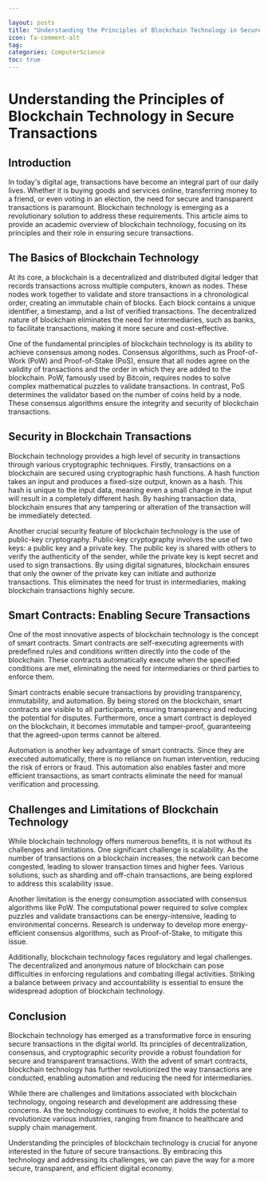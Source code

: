 ```yaml
---

layout: posts
title: "Understanding the Principles of Blockchain Technology in Secure Transactions"
icon: fa-comment-alt
tag:      
categories: ComputerScience
toc: true
---
```




# Understanding the Principles of Blockchain Technology in Secure Transactions

## Introduction

In today's digital age, transactions have become an integral part of our daily lives. Whether it is buying goods and services online, transferring money to a friend, or even voting in an election, the need for secure and transparent transactions is paramount. Blockchain technology is emerging as a revolutionary solution to address these requirements. This article aims to provide an academic overview of blockchain technology, focusing on its principles and their role in ensuring secure transactions.

## The Basics of Blockchain Technology

At its core, a blockchain is a decentralized and distributed digital ledger that records transactions across multiple computers, known as nodes. These nodes work together to validate and store transactions in a chronological order, creating an immutable chain of blocks. Each block contains a unique identifier, a timestamp, and a list of verified transactions. The decentralized nature of blockchain eliminates the need for intermediaries, such as banks, to facilitate transactions, making it more secure and cost-effective.

One of the fundamental principles of blockchain technology is its ability to achieve consensus among nodes. Consensus algorithms, such as Proof-of-Work (PoW) and Proof-of-Stake (PoS), ensure that all nodes agree on the validity of transactions and the order in which they are added to the blockchain. PoW, famously used by Bitcoin, requires nodes to solve complex mathematical puzzles to validate transactions. In contrast, PoS determines the validator based on the number of coins held by a node. These consensus algorithms ensure the integrity and security of blockchain transactions.

## Security in Blockchain Transactions

Blockchain technology provides a high level of security in transactions through various cryptographic techniques. Firstly, transactions on a blockchain are secured using cryptographic hash functions. A hash function takes an input and produces a fixed-size output, known as a hash. This hash is unique to the input data, meaning even a small change in the input will result in a completely different hash. By hashing transaction data, blockchain ensures that any tampering or alteration of the transaction will be immediately detected.

Another crucial security feature of blockchain technology is the use of public-key cryptography. Public-key cryptography involves the use of two keys: a public key and a private key. The public key is shared with others to verify the authenticity of the sender, while the private key is kept secret and used to sign transactions. By using digital signatures, blockchain ensures that only the owner of the private key can initiate and authorize transactions. This eliminates the need for trust in intermediaries, making blockchain transactions highly secure.

## Smart Contracts: Enabling Secure Transactions

One of the most innovative aspects of blockchain technology is the concept of smart contracts. Smart contracts are self-executing agreements with predefined rules and conditions written directly into the code of the blockchain. These contracts automatically execute when the specified conditions are met, eliminating the need for intermediaries or third parties to enforce them.

Smart contracts enable secure transactions by providing transparency, immutability, and automation. By being stored on the blockchain, smart contracts are visible to all participants, ensuring transparency and reducing the potential for disputes. Furthermore, once a smart contract is deployed on the blockchain, it becomes immutable and tamper-proof, guaranteeing that the agreed-upon terms cannot be altered.

Automation is another key advantage of smart contracts. Since they are executed automatically, there is no reliance on human intervention, reducing the risk of errors or fraud. This automation also enables faster and more efficient transactions, as smart contracts eliminate the need for manual verification and processing.

## Challenges and Limitations of Blockchain Technology

While blockchain technology offers numerous benefits, it is not without its challenges and limitations. One significant challenge is scalability. As the number of transactions on a blockchain increases, the network can become congested, leading to slower transaction times and higher fees. Various solutions, such as sharding and off-chain transactions, are being explored to address this scalability issue.

Another limitation is the energy consumption associated with consensus algorithms like PoW. The computational power required to solve complex puzzles and validate transactions can be energy-intensive, leading to environmental concerns. Research is underway to develop more energy-efficient consensus algorithms, such as Proof-of-Stake, to mitigate this issue.

Additionally, blockchain technology faces regulatory and legal challenges. The decentralized and anonymous nature of blockchain can pose difficulties in enforcing regulations and combating illegal activities. Striking a balance between privacy and accountability is essential to ensure the widespread adoption of blockchain technology.

## Conclusion

Blockchain technology has emerged as a transformative force in ensuring secure transactions in the digital world. Its principles of decentralization, consensus, and cryptographic security provide a robust foundation for secure and transparent transactions. With the advent of smart contracts, blockchain technology has further revolutionized the way transactions are conducted, enabling automation and reducing the need for intermediaries.

While there are challenges and limitations associated with blockchain technology, ongoing research and development are addressing these concerns. As the technology continues to evolve, it holds the potential to revolutionize various industries, ranging from finance to healthcare and supply chain management.

Understanding the principles of blockchain technology is crucial for anyone interested in the future of secure transactions. By embracing this technology and addressing its challenges, we can pave the way for a more secure, transparent, and efficient digital economy.